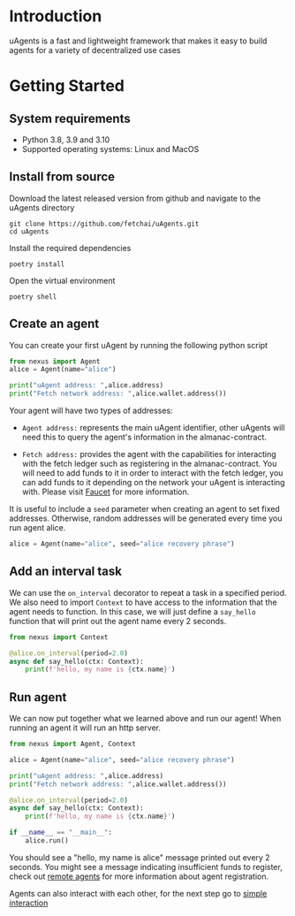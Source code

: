 
# Introduction
uAgents is a fast and lightweight framework that makes it easy to build agents for a variety of decentralized use cases

# Getting Started

## System requirements
- Python 3.8, 3.9 and 3.10
- Supported operating systems: Linux and MacOS

## Install from source

Download the latest released version from github and navigate to the uAgents directory

```
git clone https://github.com/fetchai/uAgents.git
cd uAgents
```

Install the required dependencies

```
poetry install
```

Open the virtual environment

```
poetry shell
```

## Create an agent

You can create your first uAgent by running the following python script

```python
from nexus import Agent
alice = Agent(name="alice")

print("uAgent address: ",alice.address)
print("Fetch network address: ",alice.wallet.address())
```

Your agent will have two types of addresses:

- `Agent address:` represents the main uAgent identifier, other uAgents will need this to query the agent's information in the almanac-contract.

- `Fetch address:` provides the agent with the capabilities for interacting with the fetch ledger such as registering in the almanac-contract. You will need to add funds to it in order to interact with the fetch ledger, you can add funds to it depending on the network your uAgent is interacting with. Please visit [Faucet](https://docs.fetch.ai/ledger_v2/faucet/) for more information.

It is useful to include a `seed` parameter when creating an agent to set fixed addresses. Otherwise, random addresses will be generated every time you run agent alice.

```python
alice = Agent(name="alice", seed="alice recovery phrase")
```

## Add an interval task

We can use the `on_interval` decorator to repeat a task in a specified period.
We also need to import `Context` to have access to the information that the agent needs to function.
In this case, we will just define a `say_hello` function that will print out the agent name every 2 seconds.
```python
from nexus import Context

@alice.on_interval(period=2.0)
async def say_hello(ctx: Context):
    print(f'hello, my name is {ctx.name}')

```

## Run agent

We can now put together what we learned above and run our agent! When running an agent it will run an http server. 

```python
from nexus import Agent, Context

alice = Agent(name="alice", seed="alice recovery phrase")

print("uAgent address: ",alice.address)
print("Fetch network address: ",alice.wallet.address())

@alice.on_interval(period=2.0)
async def say_hello(ctx: Context):
    print(f'hello, my name is {ctx.name}')

if __name__ == "__main__":
    alice.run()
```

You should see a "hello, my name is alice" message printed out every 2 seconds. You might see a message indicating insufficient funds to register, check out [remote agents](remote-agents.md) for more information about agent registration.

Agents can also interact with each other, for the next step go to [simple interaction](simple-interaction.md)


